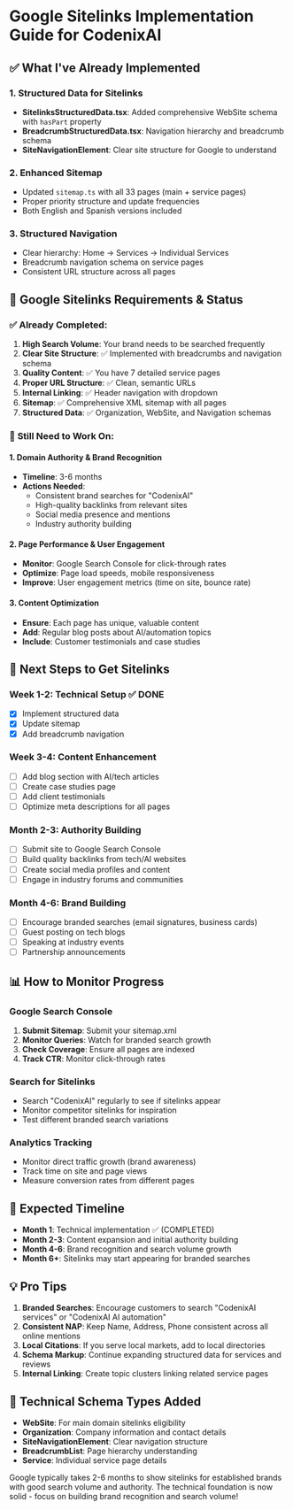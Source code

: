 # Google Sitelinks Implementation Guide for CodenixAI

## ✅ What I've Already Implemented

### 1. **Structured Data for Sitelinks**
- **SitelinksStructuredData.tsx**: Added comprehensive WebSite schema with `hasPart` property
- **BreadcrumbStructuredData.tsx**: Navigation hierarchy and breadcrumb schema
- **SiteNavigationElement**: Clear site structure for Google to understand

### 2. **Enhanced Sitemap**
- Updated `sitemap.ts` with all 33 pages (main + service pages)
- Proper priority structure and update frequencies
- Both English and Spanish versions included

### 3. **Structured Navigation**
- Clear hierarchy: Home → Services → Individual Services
- Breadcrumb navigation schema on service pages
- Consistent URL structure across all pages

## 🎯 Google Sitelinks Requirements & Status

### ✅ **Already Completed:**
1. **High Search Volume**: Your brand needs to be searched frequently
2. **Clear Site Structure**: ✅ Implemented with breadcrumbs and navigation schema
3. **Quality Content**: ✅ You have 7 detailed service pages
4. **Proper URL Structure**: ✅ Clean, semantic URLs
5. **Internal Linking**: ✅ Header navigation with dropdown
6. **Sitemap**: ✅ Comprehensive XML sitemap with all pages
7. **Structured Data**: ✅ Organization, WebSite, and Navigation schemas

### 🔄 **Still Need to Work On:**

#### 1. **Domain Authority & Brand Recognition**
- **Timeline**: 3-6 months
- **Actions Needed**:
  - Consistent brand searches for "CodenixAI"
  - High-quality backlinks from relevant sites
  - Social media presence and mentions
  - Industry authority building

#### 2. **Page Performance & User Engagement**
- **Monitor**: Google Search Console for click-through rates
- **Optimize**: Page load speeds, mobile responsiveness
- **Improve**: User engagement metrics (time on site, bounce rate)

#### 3. **Content Optimization**
- **Ensure**: Each page has unique, valuable content
- **Add**: Regular blog posts about AI/automation topics
- **Include**: Customer testimonials and case studies

## 🚀 Next Steps to Get Sitelinks

### **Week 1-2: Technical Setup** ✅ DONE
- [x] Implement structured data
- [x] Update sitemap
- [x] Add breadcrumb navigation

### **Week 3-4: Content Enhancement**
- [ ] Add blog section with AI/tech articles
- [ ] Create case studies page
- [ ] Add client testimonials
- [ ] Optimize meta descriptions for all pages

### **Month 2-3: Authority Building**
- [ ] Submit site to Google Search Console
- [ ] Build quality backlinks from tech/AI websites
- [ ] Create social media profiles and content
- [ ] Engage in industry forums and communities

### **Month 4-6: Brand Building**
- [ ] Encourage branded searches (email signatures, business cards)
- [ ] Guest posting on tech blogs
- [ ] Speaking at industry events
- [ ] Partnership announcements

## 📊 How to Monitor Progress

### **Google Search Console**
1. **Submit Sitemap**: Submit your sitemap.xml
2. **Monitor Queries**: Watch for branded search growth
3. **Check Coverage**: Ensure all pages are indexed
4. **Track CTR**: Monitor click-through rates

### **Search for Sitelinks**
- Search "CodenixAI" regularly to see if sitelinks appear
- Monitor competitor sitelinks for inspiration
- Test different branded search variations

### **Analytics Tracking**
- Monitor direct traffic growth (brand awareness)
- Track time on site and page views
- Measure conversion rates from different pages

## 🎯 Expected Timeline

- **Month 1**: Technical implementation ✅ (COMPLETED)
- **Month 2-3**: Content expansion and initial authority building
- **Month 4-6**: Brand recognition and search volume growth
- **Month 6+**: Sitelinks may start appearing for branded searches

## 💡 Pro Tips

1. **Branded Searches**: Encourage customers to search "CodenixAI services" or "CodenixAI AI automation"
2. **Consistent NAP**: Keep Name, Address, Phone consistent across all online mentions
3. **Local Citations**: If you serve local markets, add to local directories
4. **Schema Markup**: Continue expanding structured data for services and reviews
5. **Internal Linking**: Create topic clusters linking related service pages

## 🔧 Technical Schema Types Added

- **WebSite**: For main domain sitelinks eligibility
- **Organization**: Company information and contact details
- **SiteNavigationElement**: Clear navigation structure
- **BreadcrumbList**: Page hierarchy understanding
- **Service**: Individual service page details

Google typically takes 2-6 months to show sitelinks for established brands with good search volume and authority. The technical foundation is now solid - focus on building brand recognition and search volume!